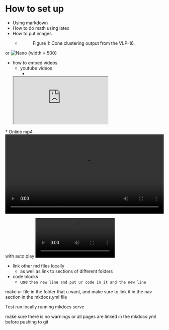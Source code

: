 # How to set up

* Using markdown
* How to do math using latex
* How to put images
  * <figure markdown>
    <!-- ![Cone map](media/image1.png){ width=600 loading=lazy } -->
    <figcaption>Figure 1: Cone clustering output from the VLP-16.</figcaption>
  </figure>

or 
![Nano](https://s3.amazonaws.com/cms.ipressroom.com/219/files/20192/jetson-nano-family-press-image-hd.jpg) {width = 500}

* how to embed videos
  * youtube videos
    * <div class="video">
  <iframe
    src="https://www.youtube-nocookie.com/embed/VIDEO_ID?rel=0"
    title="Demo"
    loading="lazy"
    allow="accelerometer; autoplay; clipboard-write; encrypted-media; gyroscope; picture-in-picture; web-share"
    allowfullscreen></iframe>
</div>
  * Online mp4
  <video controls preload="metadata" width="100%" playsinline>
  <source src="https://example.com/path/video.mp4" type="video/mp4">
  Your browser doesn’t support HTML5 video.
</video>

with auto play
<video controls autoplay width="50%" playsinline>
  <source src="https://terra-1-g.djicdn.com/65c028cd298f4669a7f0e40e50ba1131/Download/Avia/avia-%E5%AE%89%E8%A3%85-v3.mp4" type="video/mp4">
  Your browser doesn’t support HTML5 video.
</video>

 

* link other md files locally
  * as well as link to sections of different folders
* code blocks 
  * use ``` then new line and put ur code in it and the new line ```

make ur file in the folder that u want, and make sure to link it in the nav section in the mkdocs.yml file




Test run locally running mkdocs serve

make sure there is no warnings  or all pages are linked in the mkdocs.yml before pushing to git